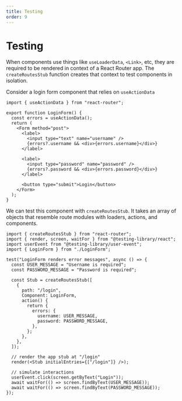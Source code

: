 ```yaml
---
title: Testing
order: 9
---
```


# Testing

When components use things like `useLoaderData`, `<Link>`, etc, they are required to be rendered in context of a React Router app. The `createRoutesStub` function creates that context to test components in isolation.

Consider a login form component that relies on `useActionData`

```tsx
import { useActionData } from "react-router";

export function LoginForm() {
  const errors = useActionData();
  return (
    <Form method="post">
      <label>
        <input type="text" name="username" />
        {errors?.username && <div>{errors.username}</div>}
      </label>

      <label>
        <input type="password" name="password" />
        {errors?.password && <div>{errors.password}</div>}
      </label>

      <button type="submit">Login</button>
    </Form>
  );
}
```

We can test this component with `createRoutesStub`. It takes an array of objects that resemble route modules with loaders, actions, and components.

```tsx
import { createRoutesStub } from "react-router";
import { render, screen, waitFor } from "@testing-library/react";
import userEvent from "@testing-library/user-event";
import { LoginForm } from "./LoginForm";

test("LoginForm renders error messages", async () => {
  const USER_MESSAGE = "Username is required";
  const PASSWORD_MESSAGE = "Password is required";

  const Stub = createRoutesStub([
    {
      path: "/login",
      Component: LoginForm,
      action() {
        return {
          errors: {
            username: USER_MESSAGE,
            password: PASSWORD_MESSAGE,
          },
        };
      },
    },
  ]);

  // render the app stub at "/login"
  render(<Stub initialEntries={["/login"]} />);

  // simulate interactions
  userEvent.click(screen.getByText("Login"));
  await waitFor(() => screen.findByText(USER_MESSAGE));
  await waitFor(() => screen.findByText(PASSWORD_MESSAGE));
});
```
